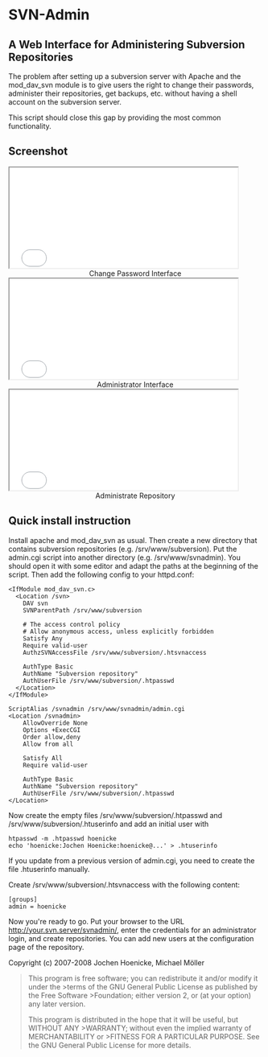 SVN-Admin
========
A Web Interface for Administering Subversion Repositories
---------------
The problem after setting up a subversion server with Apache and the mod\_dav\_svn module is to give users the right to change their passwords, administer their repositories, get backups, etc. without having a shell account on the subversion server.

This script should close this gap by providing the most common functionality.

Screenshot
-------------
<iframe src="shots/dau.html" height="200" width="90%">
  <a href="shots/admin.html">screenshot</a>
</iframe>
<center>Change Password Interface</center>

<iframe src="shots/dau.html" height="200" width="90%">
  <a href="shots/admin.html">screenshot</a>
</iframe>
<center>Administrator Interface</center>

<iframe src="shots/dau.html" height="200" width="90%">
  <a href="shots/admin.html">screenshot</a>
</iframe>
<center>Administrate Repository</center>

Quick install instruction
--------------------------
Install apache and mod\_dav\_svn as usual. Then create a new directory that contains subversion repositories (e.g. /srv/www/subversion). Put the admin.cgi script into another directory (e.g. /srv/www/svnadmin). You should open it with some editor and adapt the paths at the beginning of the script. Then add the following config to your httpd.conf:

    <IfModule mod_dav_svn.c>
      <Location /svn>
        DAV svn
        SVNParentPath /srv/www/subversion
    
        # The access control policy
        # Allow anonymous access, unless explicitly forbidden 
        Satisfy Any
        Require valid-user
        AuthzSVNAccessFile /srv/www/subversion/.htsvnaccess
    
        AuthType Basic
        AuthName "Subversion repository"
        AuthUserFile /srv/www/subversion/.htpasswd
      </Location>
    </IfModule>
    
    ScriptAlias /svnadmin /srv/www/svnadmin/admin.cgi
    <Location /svnadmin>
        AllowOverride None
        Options +ExecCGI
        Order allow,deny
        Allow from all
    
        Satisfy All
        Require valid-user
    
        AuthType Basic
        AuthName "Subversion repository"
        AuthUserFile /srv/www/subversion/.htpasswd
    </Location>

Now create the empty files /srv/www/subversion/.htpasswd and /srv/www/subversion/.htuserinfo and add an initial user with

    htpasswd -m .htpasswd hoenicke
    echo 'hoenicke:Jochen Hoenicke:hoenicke@...' > .htuserinfo

If you update from a previous version of admin.cgi, you need to create the file .htuserinfo manually.

Create /srv/www/subversion/.htsvnaccess with the following content:

    [groups]
    admin = hoenicke

Now you're ready to go. Put your browser to the URL http://your.svn.server/svnadmin/, enter the credentials for an administrator login, and create repositories. You can add new users at the configuration page of the repository.

Copyright (c) 2007-2008 Jochen Hoenicke, Michael Möller

>This program is free software; you can redistribute it and/or modify it under the >terms of the GNU General Public License as published by the Free Software >Foundation; either version 2, or (at your option) any later version.
>
>This program is distributed in the hope that it will be useful, but WITHOUT ANY >WARRANTY; without even the implied warranty of MERCHANTABILITY or >FITNESS FOR A PARTICULAR PURPOSE. See the GNU General Public License for more details.
